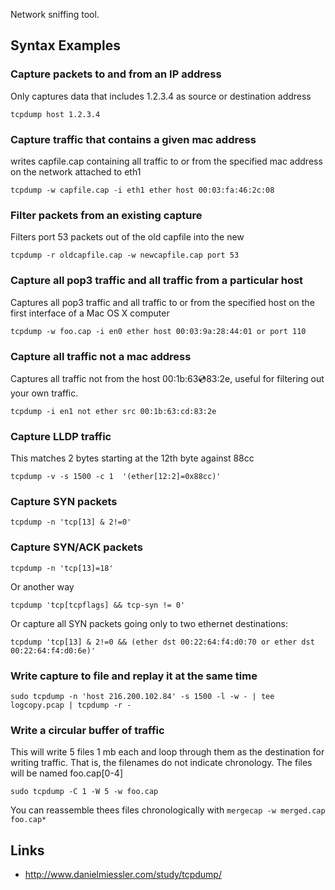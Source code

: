 Network sniffing tool.

## Syntax Examples

### Capture packets to and from an IP address
Only captures data that includes 1.2.3.4 as source or destination address

    tcpdump host 1.2.3.4

### Capture traffic that contains a given mac address
writes capfile.cap containing all traffic to or from the specified mac address on the network attached to eth1

    tcpdump -w capfile.cap -i eth1 ether host 00:03:fa:46:2c:08

### Filter packets from an existing capture
Filters port 53 packets out of the old capfile into the new

    tcpdump -r oldcapfile.cap -w newcapfile.cap port 53

### Capture all pop3 traffic and all traffic from a particular host
Captures all pop3 traffic and all traffic to or from the specified host on the first interface of a Mac OS X computer

    tcpdump -w foo.cap -i en0 ether host 00:03:9a:28:44:01 or port 110


### Capture all traffic not a mac address
Captures all traffic not from the host 00:1b:63:cd:83:2e, useful for filtering out your own traffic.

    tcpdump -i en1 not ether src 00:1b:63:cd:83:2e

### Capture LLDP traffic
This matches 2 bytes starting at the 12th byte against 88cc

    tcpdump -v -s 1500 -c 1  '(ether[12:2]=0x88cc)'

### Capture SYN packets

    tcpdump -n 'tcp[13] & 2!=0'

### Capture SYN/ACK packets

    tcpdump -n 'tcp[13]=18'

Or another way

    tcpdump 'tcp[tcpflags] && tcp-syn != 0'

Or capture all SYN packets going only to two ethernet destinations:

    tcpdump 'tcp[13] & 2!=0 && (ether dst 00:22:64:f4:d0:70 or ether dst 00:22:64:f4:d0:6e)'

### Write capture to file and replay it at the same time

    sudo tcpdump -n 'host 216.200.102.84' -s 1500 -l -w - | tee logcopy.pcap | tcpdump -r -

### Write a circular buffer of traffic
This will write 5 files 1 mb each and loop through them as the destination for writing traffic. That is, the filenames do not indicate chronology. The files will be named foo.cap[0-4]

    sudo tcpdump -C 1 -W 5 -w foo.cap

You can reassemble thees files chronologically with `mergecap -w merged.cap foo.cap*`

## Links
- http://www.danielmiessler.com/study/tcpdump/
